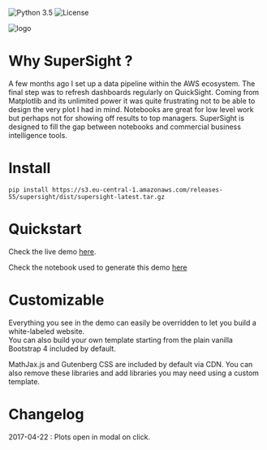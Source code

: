 ![Python 3.5](https://img.shields.io/badge/Python-3.5-blue.svg)
![License](https://img.shields.io/badge/License-BSD%202--Clause-orange.svg)

![logo](https://s3.eu-central-1.amazonaws.com/camo-bucket/logo_small.svg)

# Why SuperSight ?

A few months ago I set up a data pipeline within the AWS ecosystem. The final step was to refresh dashboards regularly on QuickSight. Coming from Matplotlib and its unlimited power it was quite frustrating not to be able to design the very plot I had in mind. Notebooks are great for low level work but perhaps not for showing off results to top managers. SuperSight is designed to fill the gap between notebooks and commercial business intelligence tools.

# Install

`pip install https://s3.eu-central-1.amazonaws.com/releases-55/supersight/dist/supersight-latest.tar.gz`

# Quickstart

Check the live demo [here](http://supersight-demo.s3-website.eu-central-1.amazonaws.com/index.html).

Check the notebook used to generate this demo [here](https://nbviewer.jupyter.org/github/CamilleMo/SuperSight/blob/master/SuperSight_Intro.ipynb)

# Customizable

Everything you see in the demo can easily be overridden to let you build a white-labeled website.  
You can also build your own template starting from the plain vanilla Bootstrap 4 included by default.  
  
MathJax.js and Gutenberg CSS are included by default via CDN. You can also remove these libraries and add libraries you may need using a custom template.

# Changelog

2017-04-22 : Plots open in modal on click.